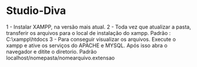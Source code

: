 # Studio-Diva
1 - Instalar XAMPP, na versão mais atual.
2 - Toda vez que atualizar a pasta, transferir os arquivos para o local de instalação do xampp. Padrão : C:\xampp\htdocs
3 - Para conseguir visualizar os arquivos. Execute o xampp e ative os serviços do APACHE e MYSQL. Após isso abra o navegador e ditite o diretorio. Padrão localhost/nomepasta/nomearquivo.extensao
